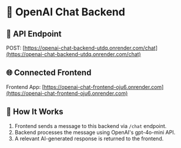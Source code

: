# 🤖 OpenAI Chat Backend

## 🔗 API Endpoint
POST: [https://openai-chat-backend-utdq.onrender.com/chat](https://openai-chat-backend-utdq.onrender.com/chat)

## 🌐 Connected Frontend
Frontend App: [https://openai-chat-frontend-oju6.onrender.com](https://openai-chat-frontend-oju6.onrender.com)

## 📌 How It Works

1. Frontend sends a message to this backend via `/chat` endpoint.
2. Backend processes the message using OpenAI's gpt-4o-mini API.
3. A relevant AI-generated response is returned to the frontend.
